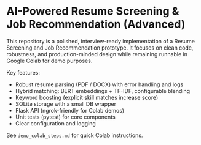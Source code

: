 # AI-Powered Resume Screening & Job Recommendation (Advanced)

This repository is a polished, interview-ready implementation of a Resume Screening
and Job Recommendation prototype. It focuses on clean code, robustness, and
production-minded design while remaining runnable in Google Colab for demo purposes.

Key features:
- Robust resume parsing (PDF / DOCX) with error handling and logs
- Hybrid matching: BERT embeddings + TF-IDF, configurable blending
- Keyword boosting (explicit skill matches increase score)
- SQLite storage with a small DB wrapper
- Flask API (ngrok-friendly for Colab demos)
- Unit tests (pytest) for core components
- Clear configuration and logging

See `demo_colab_steps.md` for quick Colab instructions.
